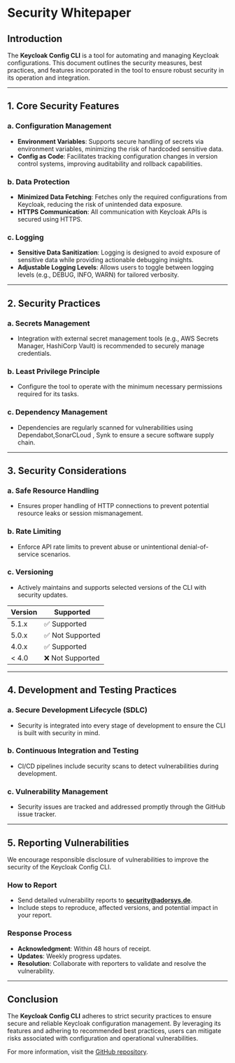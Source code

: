# Security Whitepaper 

## Introduction

The **Keycloak Config CLI** is a tool for automating and managing Keycloak configurations. This document outlines the security measures, best practices, and features incorporated in the tool to ensure robust security in its operation and integration.

---

## 1. Core Security Features

### a. Configuration Management
- **Environment Variables**: Supports secure handling of secrets via environment variables, minimizing the risk of hardcoded sensitive data.
- **Config as Code**: Facilitates tracking configuration changes in version control systems, improving auditability and rollback capabilities.

### b. Data Protection
- **Minimized Data Fetching**: Fetches only the required configurations from Keycloak, reducing the risk of unintended data exposure.
- **HTTPS Communication**: All communication with Keycloak APIs is secured using HTTPS.

### c. Logging
- **Sensitive Data Sanitization**: Logging is designed to avoid exposure of sensitive data while providing actionable debugging insights.
- **Adjustable Logging Levels**: Allows users to toggle between logging levels (e.g., DEBUG, INFO, WARN) for tailored verbosity.

---

## 2. Security Practices

### a. Secrets Management
- Integration with external secret management tools (e.g., AWS Secrets Manager, HashiCorp Vault) is recommended to securely manage credentials.

### b. Least Privilege Principle
- Configure the tool to operate with the minimum necessary permissions required for its tasks.

### c. Dependency Management
- Dependencies are regularly scanned for vulnerabilities using Dependabot,SonarCLoud , Synk to ensure a secure software supply chain.

---

## 3. Security Considerations

### a. Safe Resource Handling
- Ensures proper handling of HTTP connections to prevent potential resource leaks or session mismanagement.

### b. Rate Limiting
- Enforce API rate limits to prevent abuse or unintentional denial-of-service scenarios.

### c. Versioning
- Actively maintains and supports selected versions of the CLI with security updates.

| Version | Supported          |
| ------- | ------------------ |
| 5.1.x   | ✅ Supported       |
| 5.0.x   | ✅ Not Supported   |
| 4.0.x   | ✅ Supported       |
| < 4.0   | ❌ Not Supported   |

---

## 4. Development and Testing Practices

### a. Secure Development Lifecycle (SDLC)
- Security is integrated into every stage of development to ensure the CLI is built with security in mind.

### b. Continuous Integration and Testing
- CI/CD pipelines include security scans to detect vulnerabilities during development.

### c. Vulnerability Management
- Security issues are tracked and addressed promptly through the GitHub issue tracker.

---

## 5. Reporting Vulnerabilities

We encourage responsible disclosure of vulnerabilities to improve the security of the Keycloak Config CLI.

### How to Report
- Send detailed vulnerability reports to **security@adorsys.de**.
- Include steps to reproduce, affected versions, and potential impact in your report.

### Response Process
- **Acknowledgment**: Within 48 hours of receipt.
- **Updates**: Weekly progress updates.
- **Resolution**: Collaborate with reporters to validate and resolve the vulnerability. 

---

## Conclusion

The **Keycloak Config CLI** adheres to strict security practices to ensure secure and reliable Keycloak configuration management. By leveraging its features and adhering to recommended best practices, users can mitigate risks associated with configuration and operational vulnerabilities.

For more information, visit the [GitHub repository](https://github.com/adorsys/keycloak-config-cli).

